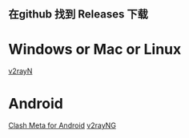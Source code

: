 ## 在github 找到 Releases 下载

# Windows or Mac or Linux
[v2rayN](https://github.com/2dust/v2rayN)

# Android
[Clash Meta for Android](https://github.com/MetaCubeX/ClashMetaForAndroid)
[v2rayNG](https://github.com/2dust/v2rayNG)
